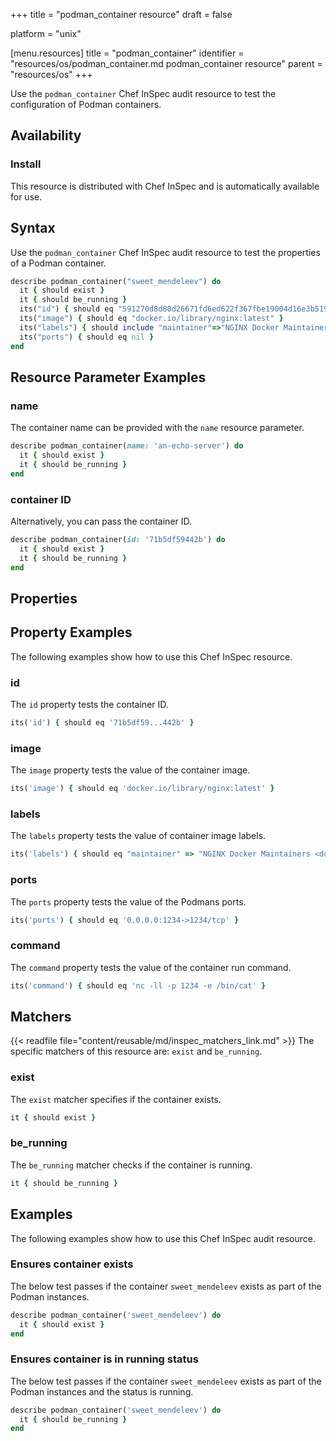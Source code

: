 +++
title = "podman_container resource"
draft = false

platform = "unix"

[menu.resources]
    title = "podman_container"
    identifier = "resources/os/podman_container.md podman_container resource"
    parent = "resources/os"
+++

Use the `podman_container` Chef InSpec audit resource to test the configuration of Podman containers.

## Availability

### Install

This resource is distributed with Chef InSpec and is automatically available for use.

## Syntax

Use the `podman_container` Chef InSpec audit resource to test the properties of a Podman container.

```ruby
describe podman_container("sweet_mendeleev") do
  it { should exist }
  it { should be_running }
  its("id") { should eq "591270d8d80d26671fd6ed622f367fbe19004d16e3b519c292313feb5f22e7f7" }
  its("image") { should eq "docker.io/library/nginx:latest" }
  its("labels") { should include "maintainer"=>"NGINX Docker Maintainers <docker-maint@nginx.com>" }
  its("ports") { should eq nil }
end
```

## Resource Parameter Examples

### name

The container name can be provided with the `name` resource parameter.

```ruby
describe podman_container(name: 'an-echo-server') do
  it { should exist }
  it { should be_running }
end
```

### container ID

Alternatively, you can pass the container ID.

```ruby
describe podman_container(id: '71b5df59442b') do
  it { should exist }
  it { should be_running }
end
```

## Properties

## Property Examples

The following examples show how to use this Chef InSpec resource.

### id

The `id` property tests the container ID.

```ruby
its('id') { should eq '71b5df59...442b' }
```

### image

The `image` property tests the value of the container image.

```ruby
its('image') { should eq 'docker.io/library/nginx:latest' }
```

### labels

The `labels` property tests the value of container image labels.

```ruby
its('labels') { should eq "maintainer" => "NGINX Docker Maintainers <docker-maint@nginx.com>" }
```

### ports

The `ports` property tests the value of the Podmans ports.

```ruby
its('ports') { should eq '0.0.0.0:1234->1234/tcp' }
```

### command

The `command` property tests the value of the container run command.

```ruby
its('command') { should eq 'nc -ll -p 1234 -e /bin/cat' }
```

## Matchers

{{< readfile file="content/reusable/md/inspec_matchers_link.md" >}}
 The specific matchers of this resource are: `exist` and `be_running`.

### exist

The `exist` matcher specifies if the container exists.

```ruby
it { should exist }
```

### be_running

The `be_running` matcher checks if the container is running.

```ruby
it { should be_running }
```

## Examples

The following examples show how to use this Chef InSpec audit resource.

### Ensures container exists

The below test passes if the container `sweet_mendeleev` exists as part of the Podman instances.

```ruby
describe podman_container('sweet_mendeleev') do
  it { should exist }
end
```

### Ensures container is in running status

The below test passes if the container `sweet_mendeleev` exists as part of the Podman instances and the status is running.

```ruby
describe podman_container('sweet_mendeleev') do
  it { should be_running }
end
```
